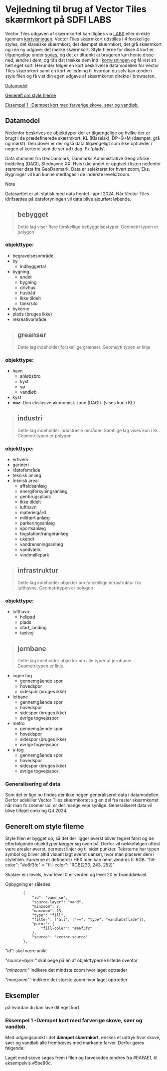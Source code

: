 # Vejledning til brug af Vector Tiles skærmkort på SDFI LABS 
Vector Tiles udgaven af skærmkortet kan tilgåes via [LABS](https://dataforsyningen.dk/labs/4933) eller direkte igennem [kortvisningen](https://labs.dataforsyningen.dk/skaermkort_vector_tiles). 
Vector Tiles skærmkort udstilles i 4 forskellige styles, det klassiske skærmkort, det dæmpet skærmkort, det grå skærmkort og i en ny udgave; det mørke skærmkort. Style filerne for disse 4 kort er tilgængelige under [styles](https://github.com/SDFIdk/vector_tiles_frontend/tree/main/public/styles), og det er tiltænkt at brugeren kan hente disse ned, ændre i dem, og til sidst trække dem ind i [kortvisningen](https://labs.dataforsyningen.dk/skaermkort_vector_tiles) og få vist sit helt eget kort.
Herunder følger en kort beskrivelse datamodellen for Vector Tiles skærmkort samt en kort vejledning til hvordan du selv kan ændre i style filen og få vist din egen udgave af skærmkortet direkte i browseren. 


[Datamodel](#datamodel)

[Generelt om style filerne](#stylefiles)

[Eksempel 1 -Dæmpet kort med farverige skove, søer og vandløb.](#eksempel1)


## Datamodel <a name="datamodel"></a>
Nedenfor beskrives de objekttyper der er tilgængelige og hvilke der er brugt i de prædefinerede skærmkort. KL (Klassisk), DP+G+M (dæmpet, grå og mørkt). Derudover er der også data tilgængeligt som ikke optræder i nogen af kortene som de ser ud i dag. Fx ’plads’.

Data stammer fra GeoDanmark, Danmarks Administrative Geografiske Inddeling (DAGI), Stednavne XX. Hvis ikke andet er opgivet i listen nedenfor stammer data fra GeoDanmark. Data er selekteret for hvert zoom, Eks. Bygninger vil kun kunne medtages i de inderste levels/zoom. 

> [!NOTE]
> Datasættet er pt. statisk med data hentet i april 2024. Når Vector Tiles idrifsættes på dataforyningen vil data blive ajourført løbende.


<!-- Objekttypen er den der i style filen kan kaldes via sourcetype. -->

> ## bebygget
>
> Dette lag viser flere forskellige bebyggelsestyper. Geometri typen er polygon

### objekttype:
- begravelsesområde
- by
  - indbyggertal
- bygning 
  - andet 
  - bygning 
  - drivhus 
  - husbåd 
  - ikke tildelt 
  - tank/silo
- bykerne
- plads (bruges ikke)
- rekreativområde

> ## greanser
>
> Dette lag indeholder forskellige grænser. Geomeyti typen er linje

### objekttype:
- havn
  - anløbsbro
  - kyst
  - sø
  - vandløb
- kyst
- **eøz**: Den ekslusive økonomisk zone (DAGI). (vises kun i KL)

> ## industri
>
> Dette lag indeholder industrielle områder. Samtlige lag vises kun i KL. Geometritypen er polygon

### objekttype: 
- erhverv
- gartneri
- råstofområde
- teknisk anlæg
- teknisk areal
  - affaldsanlæg
  - energiforsyningsanlæg
  - genbrugsplads
  - ikke tildelt
  - lufthavn
  - materielgård
  - militært anlæg
  - parkeringsanlæg
  - sportsanlæg
  - togstation/rangeranlæg
  - ukendt
  - vandrensningsanlæg
  - vandværk
  - vindmøllepark

> ## infrastruktur
>
> Dette lag indeholder objekter om forskellige intrastruktur fra lufthavne. Geometritypen er polygon

### objekttype: 
- lufthavn
  - helipad
  - plads
  - start_landing
  - taxivej

> ## jernbane
>
> Dette lag indeholder objekter om alle typer af jernbaner. Geometritypen er linje.

- ingen tog
  - gennemgående spor
  - hovedspor
  - sidespor (bruges ikke)
- letbane
  - gennemgående spor
  - hovedspor
  - sidespor (bruges ikke)
  - øvrige togvejsspor
- metro
  - gennemgående spor
  - hovedspor
  - sidespor (bruges ikke)
  - øvrige togvejsspor
- s-tog
  - gennemgående spor
  - hovedspor
  - sidespor (bruges ikke)
  - øvrige togvejsspor

### Generalisering af data 
Som det er lige nu findes der ikke nogen generaliseret data i datamodellen. Derfor adskiller Vector Tiles skærmkortet sig en del fra raster skærmkortet når man fx zoomer ud. er der mange veje synlige. 
Generaliseret data vil blive tilføjet omkring Q4 2024. 

## Generelt om style filerne <a name="stylefiles"></a>
Style filen er bygget op, så det der ligger øverst bliver tegnet først og de efterfølgende objekttyper lægger sig oven på. Derfor vil rækkefølgen oftest være arealer øverst, dernæst linjer og til sidst punkter.
Teksterne har typen symbol og bliver altid visuelt lagt øverst uanset, hvor man placerer dem i stylefilen.
Farverne er defineret i HEX men kan nemt ændres til RGB.      "fill-color": "#e6f3fc"   =   "fill-color": "RGB(230, 243, 252)"

Skalaer er i levels, hvor level 0 er verden og level 20 er brønddæksel. 

Opbygning er således 

```
        {
            "id": "vand_sø",
            "source-layer": "vand",
            "minzoom": 7,
            "maxzoom": 13,
            "type": "fill",
            "filter": ["all", ["==", "type", "vandløbsflade"]],
            "paint": {
                "fill-color": "#e6f3fc"
            },
            "source": "vector-source"
        },
```

"id": skal være unikt 

_"source-layer:"_ skal pege på en af objekttyperne listede ovenfor

_"minzoom:"_ indikere det mindste zoom hvor laget optræder 

_"maxzoom"´:_ indikere det største zoom hvor laget optræder 

## Eksempler
på hvordan du kan lave dit eget kort

### Eksempel 1 -Dæmpet kort med farverige skove, søer og vandløb. <a name="eksempel1"></a>

Med udgangspunkt i det **dæmpet skærmkort**, ønskes et udtryk hvor skove, søer og vandløb alle fremhæves med markante farver. Derfor gøres følgende: 

Laget med skove søges frem i filen og farvekoden ændres fra #EAFAE1, til eksempelvis #5be80c. 


